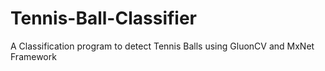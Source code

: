 # Tennis-Ball-Classifier
A Classification program to detect Tennis Balls using GluonCV and MxNet Framework
